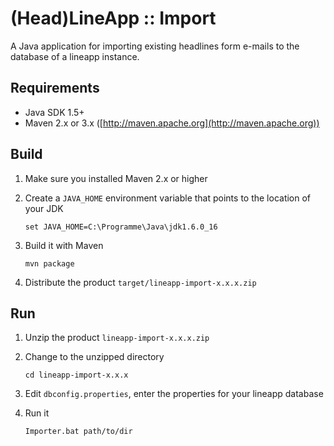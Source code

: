 (Head)LineApp :: Import
=======================

A Java application for importing existing headlines form e-mails to the database of a lineapp instance.


Requirements
------------
* Java SDK 1.5+
* Maven 2.x or 3.x ([http://maven.apache.org](http://maven.apache.org))


Build
-----

1. Make sure you installed Maven 2.x or higher

2. Create a `JAVA_HOME` environment variable that points to the location of your JDK

    `set JAVA_HOME=C:\Programme\Java\jdk1.6.0_16`

3. Build it with Maven

    `mvn package`

4. Distribute the product `target/lineapp-import-x.x.x.zip`


Run
---

1. Unzip the product `lineapp-import-x.x.x.zip`

2. Change to the unzipped directory

	`cd lineapp-import-x.x.x`

3. Edit `dbconfig.properties`, enter the properties for your lineapp database

4. Run it

	`Importer.bat path/to/dir`
